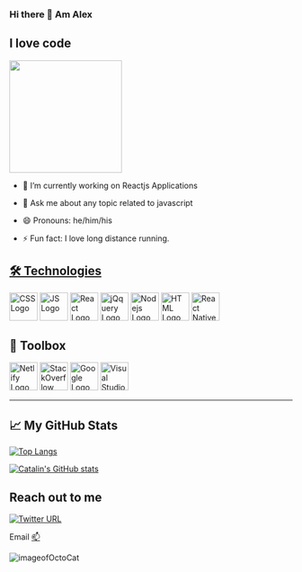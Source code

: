 ### Hi there 👋 Am Alex

## I love code
<img src="https://octodex.github.com/images/Fintechtocat.png" width= "200">

- 🔭 I’m currently working on Reactjs Applications

- 💬 Ask me about any topic related to javascript 
- 😄 Pronouns: he/him/his
- ⚡ Fun fact: I love long distance running.




<a href="">



## 🛠 Technologies
<a href="https://devdocs.io/css/"><img src="https://cdn.worldvectorlogo.com/logos/css-3.svg" alt="CSS Logo" width="50" height="50" title="css"/></a>     <a href="https://developer.mozilla.org/en-US/docs/Web/JavaScript"><img src="https://cdn.worldvectorlogo.com/logos/logo-javascript.svg" alt="JS Logo" width="50" height="50" title="JS"/></a>     <a href="https://reactjs.org/docs/getting-started.html"><img src="https://cdn.worldvectorlogo.com/logos/react-2.svg" alt="React Logo" width="50" height="50" title="React"/></a>      <a href="https://api.jquery.com/"><img src="https://cdn.worldvectorlogo.com/logos/jquery-2.svg" alt="jQquery Logo" width="50" height="50" title="jQuery"/></a>      <a href="https://nodejs.org/en/docs/"><img src="https://cdn.worldvectorlogo.com/logos/nodejs-icon.svg" alt="Nodejs Logo" width="50" height="50" title="Nodejs"/></a>     <a href="https://developer.mozilla.org/en-US/docs/Web/HTML"><img src="https://cdn.worldvectorlogo.com/logos/html-1.svg" alt="HTML Logo" width="50" height="50" title="HTML"/></a>    <a href="https://reactnative.dev/docs/getting-started"><img src="https://cdn.worldvectorlogo.com/logos/react-native-1.svg" alt="React Native Logo" width="50" height="50" title="React Native"/></a>


 
## 🧰 Toolbox
<a href="https://app.netlify.com/"><img src="https://cdn.worldvectorlogo.com/logos/netlify.svg" alt="Netlify Logo" width="50" height="50" title="Netlify"/></a>       <a href="https://stackoverflow.com/"><img src="https://cdn.worldvectorlogo.com/logos/stack-overflow.svg" alt="StackOverflow Logo" width="50" height="50" title="StackOveflow"/></a>        <a href="https://google.com"><img src="https://cdn.worldvectorlogo.com/logos/google-1-1.svg" alt="Google Logo" width="50" height="50" title="Google"/></a>    <a href="https://code.visualstudio.com/"><img src="https://cdn.worldvectorlogo.com/logos/visual-studio-code-1.svg" alt="Visual Studio code Logo" width="50" height="50" title="Visual Studio Code"/></a>

---

## 📈 My GitHub Stats

[![Top Langs](https://github-readme-stats.vercel.app/api/top-langs/?username=alexmuriukimaina&hide=java,html,css&theme=radical)](https://github.com/alexmuriukimaina/github-readme-stats)

[![Catalin's GitHub stats](https://github-readme-stats.vercel.app/api?username=alexmuriukimaina&theme=radical)](https://github.com/alexmuriukimaina/github-readme-stats)

 
## Reach out to me
<a href = "https://twitter.com/a_muriuki" ><img alt="Twitter URL" src="https://img.shields.io/twitter/url?label=alex&style=social&url=https%3A%2F%2Ftwitter.com%2Fa_muriuki" target="_blank"></a>


 Email [📫](mailto:alexmuriukimaina254@gmail.com) 

![imageofOctoCat](https://octodex.github.com/images/mona-the-rivetertocat.png)
